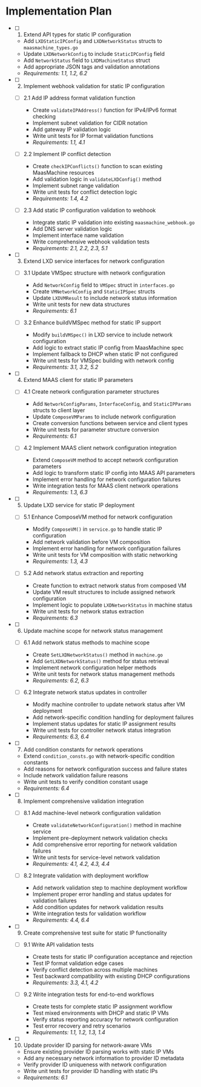 # Implementation Plan

- [ ] 1. Extend API types for static IP configuration
  - Add `LXDStaticIPConfig` and `LXDNetworkStatus` structs to `maasmachine_types.go`
  - Update `LXDNetworkConfig` to include `StaticIPConfig` field
  - Add `NetworkStatus` field to `LXDMachineStatus` struct
  - Add appropriate JSON tags and validation annotations
  - _Requirements: 1.1, 1.2, 6.2_

- [ ] 2. Implement webhook validation for static IP configuration
  - [ ] 2.1 Add IP address format validation function
    - Create `validateIPAddress()` function for IPv4/IPv6 format checking
    - Implement subnet validation for CIDR notation
    - Add gateway IP validation logic
    - Write unit tests for IP format validation functions
    - _Requirements: 1.1, 4.1_

  - [ ] 2.2 Implement IP conflict detection
    - Create `checkIPConflicts()` function to scan existing MaasMachine resources
    - Add validation logic in `validateLXDConfig()` method
    - Implement subnet range validation
    - Write unit tests for conflict detection logic
    - _Requirements: 1.4, 4.2_

  - [ ] 2.3 Add static IP configuration validation to webhook
    - Integrate static IP validation into existing `maasmachine_webhook.go`
    - Add DNS server validation logic
    - Implement interface name validation
    - Write comprehensive webhook validation tests
    - _Requirements: 2.1, 2.2, 2.3, 5.1_

- [ ] 3. Extend LXD service interfaces for network configuration
  - [ ] 3.1 Update VMSpec structure with network configuration
    - Add `NetworkConfig` field to `VMSpec` struct in `interfaces.go`
    - Create `VMNetworkConfig` and `StaticIPSpec` structs
    - Update `LXDVMResult` to include network status information
    - Write unit tests for new data structures
    - _Requirements: 6.1_

  - [ ] 3.2 Enhance buildVMSpec method for static IP support
    - Modify `buildVMSpec()` in LXD service to include network configuration
    - Add logic to extract static IP config from MaasMachine spec
    - Implement fallback to DHCP when static IP not configured
    - Write unit tests for VMSpec building with network config
    - _Requirements: 3.1, 3.2, 5.2_

- [ ] 4. Extend MAAS client for static IP parameters
  - [ ] 4.1 Create network configuration parameter structures
    - Add `NetworkConfigParams`, `InterfaceConfig`, and `StaticIPParams` structs to client layer
    - Update `ComposeVMParams` to include network configuration
    - Create conversion functions between service and client types
    - Write unit tests for parameter structure conversion
    - _Requirements: 6.1_

  - [ ] 4.2 Implement MAAS client network configuration integration
    - Extend `ComposeVM` method to accept network configuration parameters
    - Add logic to transform static IP config into MAAS API parameters
    - Implement error handling for network configuration failures
    - Write integration tests for MAAS client network operations
    - _Requirements: 1.3, 6.3_

- [ ] 5. Update LXD service for static IP deployment
  - [ ] 5.1 Enhance ComposeVM method for network configuration
    - Modify `ComposeVM()` in `service.go` to handle static IP configuration
    - Add network validation before VM composition
    - Implement error handling for network configuration failures
    - Write unit tests for VM composition with static networking
    - _Requirements: 1.3, 4.3_

  - [ ] 5.2 Add network status extraction and reporting
    - Create function to extract network status from composed VM
    - Update VM result structures to include assigned network configuration
    - Implement logic to populate `LXDNetworkStatus` in machine status
    - Write unit tests for network status extraction
    - _Requirements: 6.3_

- [ ] 6. Update machine scope for network status management
  - [ ] 6.1 Add network status methods to machine scope
    - Create `SetLXDNetworkStatus()` method in `machine.go`
    - Add `GetLXDNetworkStatus()` method for status retrieval
    - Implement network configuration helper methods
    - Write unit tests for network status management methods
    - _Requirements: 6.2, 6.3_

  - [ ] 6.2 Integrate network status updates in controller
    - Modify machine controller to update network status after VM deployment
    - Add network-specific condition handling for deployment failures
    - Implement status updates for static IP assignment results
    - Write unit tests for controller network status integration
    - _Requirements: 6.3, 6.4_

- [ ] 7. Add condition constants for network operations
  - Extend `condition_consts.go` with network-specific condition constants
  - Add reasons for network configuration success and failure states
  - Include network validation failure reasons
  - Write unit tests to verify condition constant usage
  - _Requirements: 6.4_

- [ ] 8. Implement comprehensive validation integration
  - [ ] 8.1 Add machine-level network configuration validation
    - Create `validateNetworkConfiguration()` method in machine service
    - Implement pre-deployment network validation checks
    - Add comprehensive error reporting for network validation failures
    - Write unit tests for service-level network validation
    - _Requirements: 4.1, 4.2, 4.3, 4.4_

  - [ ] 8.2 Integrate validation with deployment workflow
    - Add network validation step to machine deployment workflow
    - Implement proper error handling and status updates for validation failures
    - Add condition updates for network validation results
    - Write integration tests for validation workflow
    - _Requirements: 4.4, 6.4_

- [ ] 9. Create comprehensive test suite for static IP functionality
  - [ ] 9.1 Write API validation tests
    - Create tests for static IP configuration acceptance and rejection
    - Test IP format validation edge cases
    - Verify conflict detection across multiple machines
    - Test backward compatibility with existing DHCP configurations
    - _Requirements: 3.3, 4.1, 4.2_

  - [ ] 9.2 Write integration tests for end-to-end workflows
    - Create tests for complete static IP assignment workflow
    - Test mixed environments with DHCP and static IP VMs
    - Verify status reporting accuracy for network configuration
    - Test error recovery and retry scenarios
    - _Requirements: 1.1, 1.2, 1.3, 1.4_

- [ ] 10. Update provider ID parsing for network-aware VMs
  - Ensure existing provider ID parsing works with static IP VMs
  - Add any necessary network information to provider ID metadata
  - Verify provider ID uniqueness with network configuration
  - Write unit tests for provider ID handling with static IPs
  - _Requirements: 6.1_